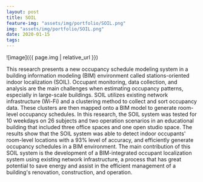 ```yaml
---
layout: post
title: SOIL
feature-img: "assets/img/portfolio/SOIL.png"
img: "assets/img/portfolio/SOIL.png"
date: 2020-01-15
tags:
---
```


![image]({{ page.img | relative_url }})

This research presents a new occupancy schedule modeling system in a building information modeling (BIM) environment called stations-oriented indoor localization (SOIL). Occupant monitoring, data collection, and analysis are the main challenges when estimating occupancy patterns, especially in large-scale buildings. SOIL utilizes existing network infrastructure (Wi-Fi) and a clustering method to collect and sort occupancy data. These clusters are then mapped onto a BIM model to generate room-level occupancy schedules. In this research, the SOIL system was tested for 10 weekdays on 26 subjects and two operation scenarios in an educational building that included three office spaces and one open studio space. The results show that the SOIL system was able to detect indoor occupants' room-level locations with a 93% level of accuracy, and efficiently generate occupancy schedules in a BIM environment. The main contribution of this SOIL system is the development of a BIM-integrated occupant localization system using existing network infrastructure, a process that has great potential to save energy and assist in the efficient management of a building's renovation, construction, and operation.
